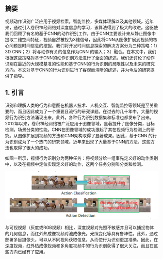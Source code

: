 ## 摘要



视频动作识别广泛应用于视频检索，智能监控，多媒体理解以及其他领域。近年来，通过引入卷积神经网络对深度信息的学习，该算法得到了极大的改进。这驱使我们回顾了有名的基于CNN的动作识别工作。由于CNN主要设计来从静止图像中提取二维空间特征，视频自然被视为3维信号，因此将CNN从图像扩展到视频的核心问题是时间信息的挖掘。我们将开发时间信息探索的解决方案分为三种策略：1）3D CNN；2）将与动作有关的信息作为CNN 的输入；3）融合。在本文中，我们根据这些策略对基于CNN的动作识别方法进行了全面的综述。我们还讨论了动作识别在最近的大规模基准的性能和基于CNN的行为识别的局限性以及未来的研究方向。本文对基于CNN的行为识别进行了客观而清晰的综述，并为今后的研究提供了指导。

## 1. 引言

识别和理解人类的行为和意图在机器人技术、人机交互、智能监控等领域是至关重要的，而且因此成为了一个重要且流行的研究课题。在过去的几十年中，大量的视频行为识别方法涌现出来。此外，各种行为识别数据集和标准也都发布了出来。2012年以来，卷积神经网络被广泛应用于图像领域，显著提升了图像分类，目标检测，场景分类的性能。CNN在图像领域的成功激起了其在视频行为检测上的研究。从图像扩展到视频的方法和CNN架构取得了显著成果。因此，基于CNN 的行为识别成为了一个热门的研究领域，近年来出现了大量基于CNN的方法，这些方法也取得了很大的成功。

如图一所示，视频行为识别分为两种任务：将视频分给一组事先定义好的动作类别中，以及在视频中定位实现定义好的动作，这两个任务分别叫分类和检测。

![](https://raw.githubusercontent.com/liuzhaoo/markdown_pics/master/img/分类和检测.png)

与可视视频（灰度或RGB视频）相比，深度视频对光照不敏感并且可以捕捉物体的几何信息，而红外热成像视频对池成像光，光照变化等具有鲁棒性。此外，通过部署多目摄像头，可以从不同视角获取信息，从而使行为识别更加准确。因此，在深度视频，红外热成像视频和多角度视频中的行为识别获得了很大关注，而且在这些方向已经有了应用。

